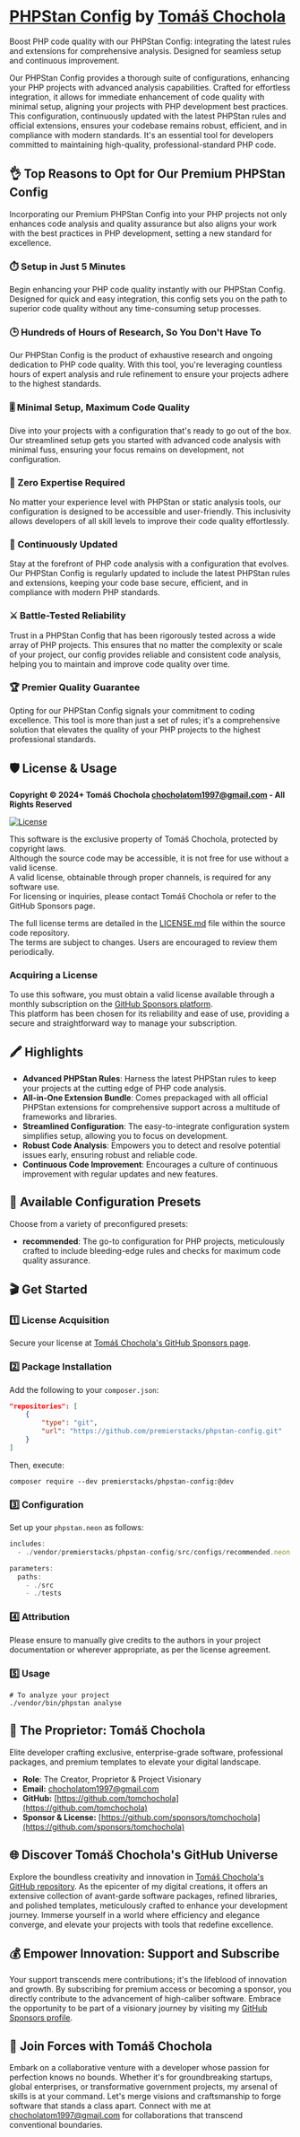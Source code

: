 # [PHPStan Config](https://github.com/premierstacks/phpstan-config) by [Tomáš Chochola](https://github.com/tomchochola)

Boost PHP code quality with our PHPStan Config: integrating the latest rules and extensions for comprehensive analysis. Designed for seamless setup and continuous improvement.

Our PHPStan Config provides a thorough suite of configurations, enhancing your PHP projects with advanced analysis capabilities. Crafted for effortless integration, it allows for immediate enhancement of code quality with minimal setup, aligning your projects with PHP development best practices. This configuration, continuously updated with the latest PHPStan rules and official extensions, ensures your codebase remains robust, efficient, and in compliance with modern standards. It's an essential tool for developers committed to maintaining high-quality, professional-standard PHP code.

## 👌 Top Reasons to Opt for Our Premium PHPStan Config

Incorporating our Premium PHPStan Config into your PHP projects not only enhances code analysis and quality assurance but also aligns your work with the best practices in PHP development, setting a new standard for excellence.

### ⏱️ Setup in Just 5 Minutes

Begin enhancing your PHP code quality instantly with our PHPStan Config. Designed for quick and easy integration, this config sets you on the path to superior code quality without any time-consuming setup processes.

### 🕒 Hundreds of Hours of Research, So You Don't Have To

Our PHPStan Config is the product of exhaustive research and ongoing dedication to PHP code quality. With this tool, you're leveraging countless hours of expert analysis and rule refinement to ensure your projects adhere to the highest standards.

### 🎚️ Minimal Setup, Maximum Code Quality

Dive into your projects with a configuration that's ready to go out of the box. Our streamlined setup gets you started with advanced code analysis with minimal fuss, ensuring your focus remains on development, not configuration.

### 📘 Zero Expertise Required

No matter your experience level with PHPStan or static analysis tools, our configuration is designed to be accessible and user-friendly. This inclusivity allows developers of all skill levels to improve their code quality effortlessly.

### 🔄 Continuously Updated

Stay at the forefront of PHP code analysis with a configuration that evolves. Our PHPStan Config is regularly updated to include the latest PHPStan rules and extensions, keeping your code base secure, efficient, and in compliance with modern PHP standards.

### ⚔️ Battle-Tested Reliability

Trust in a PHPStan Config that has been rigorously tested across a wide array of PHP projects. This ensures that no matter the complexity or scale of your project, our config provides reliable and consistent code analysis, helping you to maintain and improve code quality over time.

### 🏆 Premier Quality Guarantee

Opting for our PHPStan Config signals your commitment to coding excellence. This tool is more than just a set of rules; it's a comprehensive solution that elevates the quality of your PHP projects to the highest professional standards.

## 🛡️ License & Usage

**Copyright © 2024+ Tomáš Chochola <chocholatom1997@gmail.com> - All Rights Reserved**

[![License](https://img.shields.io/badge/License-©_Proprietary-blue.svg)](LICENSE.md)

This software is the exclusive property of Tomáš Chochola, protected by copyright laws.<br />
Although the source code may be accessible, it is not free for use without a valid license.<br />
A valid license, obtainable through proper channels, is required for any software use.<br />
For licensing or inquiries, please contact Tomáš Chochola or refer to the GitHub Sponsors page.

The full license terms are detailed in the [LICENSE.md](LICENSE.md) file within the source code repository.<br />
The terms are subject to changes. Users are encouraged to review them periodically.

### Acquiring a License

To use this software, you must obtain a valid license available through a monthly subscription on the [GitHub Sponsors platform](https://github.com/sponsors/tomchochola).<br />
This platform has been chosen for its reliability and ease of use, providing a secure and straightforward way to manage your subscription.

## 🖍️ Highlights

- **Advanced PHPStan Rules**: Harness the latest PHPStan rules to keep your projects at the cutting edge of PHP code analysis.
- **All-in-One Extension Bundle**: Comes prepackaged with all official PHPStan extensions for comprehensive support across a multitude of frameworks and libraries.
- **Streamlined Configuration**: The easy-to-integrate configuration system simplifies setup, allowing you to focus on development.
- **Robust Code Analysis**: Empowers you to detect and resolve potential issues early, ensuring robust and reliable code.
- **Continuous Code Improvement**: Encourages a culture of continuous improvement with regular updates and new features.

## 🎨 Available Configuration Presets

Choose from a variety of preconfigured presets:

- **recommended**: The go-to configuration for PHP projects, meticulously crafted to include bleeding-edge rules and checks for maximum code quality assurance.

## 🎬 Get Started

### 1️⃣ License Acquisition

Secure your license at [Tomáš Chochola's GitHub Sponsors page](https://github.com/sponsors/tomchochola).

### 2️⃣ Package Installation

Add the following to your `composer.json`:

```json
"repositories": [
    {
        "type": "git",
        "url": "https://github.com/premierstacks/phpstan-config.git"
    }
]
```

Then, execute:

```shell
composer require --dev premierstacks/phpstan-config:@dev
```

### 3️⃣ Configuration

Set up your `phpstan.neon` as follows:

```js
includes:
  - ./vendor/premierstacks/phpstan-config/src/configs/recommended.neon

parameters:
  paths:
    - ./src
    - ./tests
```

### 4️⃣ Attribution

Please ensure to manually give credits to the authors in your project documentation or wherever appropriate, as per the license agreement.

### 5️⃣ Usage

```shell
# To analyze your project
./vendor/bin/phpstan analyse
```

## 🤵 The Proprietor: Tomáš Chochola

Elite developer crafting exclusive, enterprise-grade software, professional packages, and premium templates to elevate your digital landscape.

- **Role**: The Creator, Proprietor & Project Visionary
- **Email:** <chocholatom1997@gmail.com>
- **GitHub:** [https://github.com/tomchochola](https://github.com/tomchochola)
- **Sponsor & License:** [https://github.com/sponsors/tomchochola](https://github.com/sponsors/tomchochola)

## 🌐 Discover Tomáš Chochola's GitHub Universe

Explore the boundless creativity and innovation in [Tomáš Chochola's GitHub repository](https://github.com/tomchochola). As the epicenter of my digital creations, it offers an extensive collection of avant-garde software packages, refined libraries, and polished templates, meticulously crafted to enhance your development journey. Immerse yourself in a world where efficiency and elegance converge, and elevate your projects with tools that redefine excellence.

## 💰 Empower Innovation: Support and Subscribe

Your support transcends mere contributions; it's the lifeblood of innovation and growth. By subscribing for premium access or becoming a sponsor, you directly contribute to the advancement of high-caliber software. Embrace the opportunity to be part of a visionary journey by visiting my [GitHub Sponsors profile](https://github.com/sponsors/tomchochola).

## 🤝 Join Forces with Tomáš Chochola

Embark on a collaborative venture with a developer whose passion for perfection knows no bounds. Whether it's for groundbreaking startups, global enterprises, or transformative government projects, my arsenal of skills is at your command. Let's merge visions and craftsmanship to forge software that stands a class apart. Connect with me at [chocholatom1997@gmail.com](mailto:chocholatom1997@gmail.com) for collaborations that transcend conventional boundaries.
